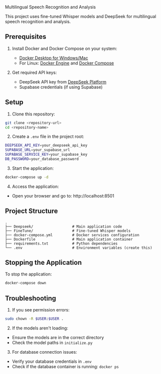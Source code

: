 Multilingual Speech Recognition and Analysis

This project uses fine-tuned Whisper models and DeepSeek for multilingual speech recognition and analysis.

## Prerequisites

1. Install Docker and Docker Compose on your system:
   - [Docker Desktop for Windows/Mac](https://www.docker.com/products/docker-desktop/)
   - For Linux: [Docker Engine](https://docs.docker.com/engine/install/) and [Docker Compose](https://docs.docker.com/compose/install/)

2. Get required API keys:
   - DeepSeek API key from [DeepSeek Platform](https://platform.deepseek.com)
   - Supabase credentials (if using Supabase)

## Setup

1. Clone this repository:
```bash
git clone <repository-url>
cd <repository-name>
```

2. Create a `.env` file in the project root:
```bash
DEEPSEEK_API_KEY=your_deepseek_api_key
SUPABASE_URL=your_supabase_url
SUPABASE_SERVICE_KEY=your_supabase_key
DB_PASSWORD=your_database_password
```

3. Start the application:
```bash
docker-compose up -d
```

4. Access the application:
- Open your browser and go to: http://localhost:8501

## Project Structure

```
.
├── Deepseek/                  # Main application code
├── FineTune/                  # Fine-tuned Whisper models
├── docker-compose.yml         # Docker services configuration
├── Dockerfile                 # Main application container
├── requirements.txt           # Python dependencies
└── .env                       # Environment variables (create this)
```

## Stopping the Application

To stop the application:
```bash
docker-compose down
```

## Troubleshooting

1. If you see permission errors:
```bash
sudo chown -R $USER:$USER .
```

2. If the models aren't loading:
- Ensure the models are in the correct directory
- Check the model paths in `initialize.py`

3. For database connection issues:
- Verify your database credentials in `.env`
- Check if the database container is running: `docker ps` 